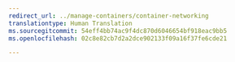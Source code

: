 ```yaml
---
redirect_url: ../manage-containers/container-networking
translationtype: Human Translation
ms.sourcegitcommit: 54eff4bb74ac9f4dc870d6046654bf918eac9bb5
ms.openlocfilehash: 02c8e82cb7d2a2dce902133f09a16f37fe6cde21

---
```



<!--HONumber=Jan17_HO4-->


